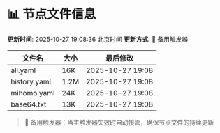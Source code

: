 # 📊 节点文件信息

**更新时间**: 2025-10-27 19:08:36 北京时间
**更新方式**: 🔄 备用触发器

| 文件名 | 大小 | 最后修改 |
|--------|------|----------|
| all.yaml | 16K | 2025-10-27 19:08 |
| history.yaml | 1.2M | 2025-10-27 19:08 |
| mihomo.yaml | 24K | 2025-10-27 19:08 |
| base64.txt | 13K | 2025-10-27 19:08 |

> 🔄 备用触发器：当主触发器失效时自动接管，确保节点文件的持续更新
